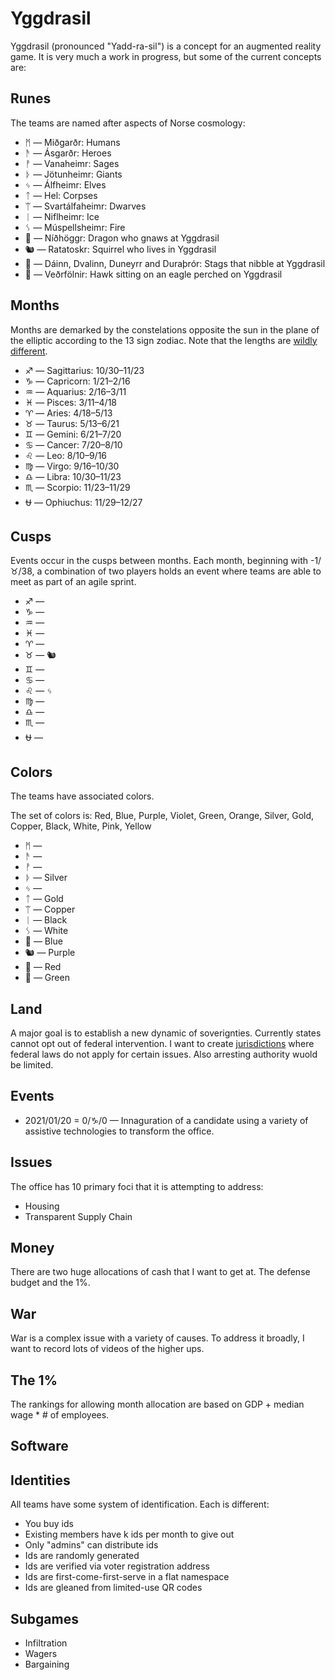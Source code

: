 Yggdrasil
=========

Yggdrasil (pronounced "Yadd-ra-sil") is a concept for an augmented reality game. It is very much a work in progress, but some of the current concepts are:

## Runes

The teams are named after aspects of Norse cosmology:

* ᛗ ― Miðgarðr: Humans
* ᚫ ― Ásgarðr: Heroes
* ᚡ ― Vanaheimr: Sages
* ᚦ ― Jötunheimr: Giants
* ᛃ ― Álfheimr: Elves
* ᛏ ― Hel: Corpses
* ᛠ ― Svartálfaheimr: Dwarves
* ᛁ ― Niflheimr: Ice
* ᛊ ― Múspellsheimr: Fire
* 🐲 ― Níðhöggr: Dragon who gnaws at Yggdrasil
* 🐿️ ― Ratatoskr: Squirrel who lives in Yggdrasil
* 🦌 ― Dáinn, Dvalinn, Duneyrr and Duraþrór: Stags that nibble at Yggdrasil
* 🦅 ― Veðrfölnir: Hawk sitting on an eagle perched on Yggdrasil


## Months

Months are demarked by the constelations opposite the sun in the plane of the elliptic according to the 13 sign zodiac. Note that the lengths are [wildly different](https://gist.run/embed.html?id=e29f776b9a9b0c3d52251a28c573977c).

* ♐ ― Sagittarius: 10/30–11/23
* ♑ ― Capricorn: 1/21–2/16
* ♒ ― Aquarius: 2/16–3/11
* ♓ ― Pisces: 3/11–4/18
* ♈ ― Aries: 4/18–5/13
* ♉ ― Taurus: 5/13–6/21
* ♊ ― Gemini: 6/21–7/20
* ♋ ― Cancer: 7/20–8/10
* ♌ ― Leo: 8/10–9/16
* ♍ ― Virgo: 9/16–10/30
* ♎ ― Libra: 10/30–11/23
* ♏ ― Scorpio: 11/23–11/29
* ⛎ ― Ophiuchus: 11/29–12/27

## Cusps

Events occur in the cusps between months. Each month, beginning with -1/♉/38, a combination of two players holds an event where teams are able to meet as part of an agile sprint.

* ♐ ― 
* ♑ ― 
* ♒ ― 
* ♓ ― 
* ♈ ― 
* ♉ ― 🐿️
* ♊ ― 
* ♋ ― 
* ♌ ― ᛃ
* ♍ ― 
* ♎ ― 
* ♏ ― 
* ⛎ ― 

## Colors

The teams have associated colors.

The set of colors is: Red, Blue, Purple, Violet, Green, Orange, Silver, Gold, Copper, Black, White, Pink, Yellow

* ᛗ ― 
* ᚫ ― 
* ᚡ ― 
* ᚦ ― Silver
* ᛃ ― 
* ᛏ ― Gold
* ᛠ ― Copper
* ᛁ ― Black
* ᛊ ― White
* 🐲 ― Blue
* 🐿️ ― Purple
* 🦅 ― Red
* 🌳 ― Green

## Land

A major goal is to establish a new dynamic of soverignties. Currently states cannot opt out of federal intervention. I want to create [jurisdictions](https://drive.google.com/open?id=1XvAvezvRjSKvptEHPf5xprtMqiwGnfBk&usp=sharing) where federal laws do not apply for certain issues. Also arresting authority wuold be limited. 


## Events

* 2021/01/20 = 0/♑/0 — Innaguration of a candidate using a variety of assistive technologies to transform the office.

## Issues

The office has 10 primary foci that it is attempting to address:

* Housing
* Transparent Supply Chain

## Money

There are two huge allocations of cash that I want to get at. The defense budget and the 1%.

## War

War is a complex issue with a variety of causes. To address it broadly, I want to record lots of videos of the higher ups.

## The 1%

The rankings for allowing month allocation are based on GDP + median wage * # of employees.

## Software

## Identities

All teams have some system of identification. Each is different:

* You buy ids
* Existing members have k ids per month to give out
* Only "admins" can distribute ids
* Ids are randomly generated
* Ids are verified via voter registration address
* Ids are first-come-first-serve in a flat namespace
* Ids are gleaned from limited-use QR codes


## Subgames

* Infiltration
* Wagers
* Bargaining
